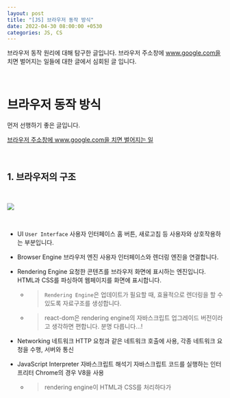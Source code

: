 ```yaml
---
layout: post
title: "[JS] 브라우저 동작 방식"
date: 2022-04-30 08:00:00 +0530
categories: JS, CS
---
```


브라우저 동작 원리에 대해 탐구한 글입니다. 브라우저 주소창에 www.google.com을 치면 벌어지는 일들에 대한 글에서 심회된 글 입니다.

<br>

# 브라우저 동작 방식

먼저 선행하기 좋은 글입니다.

[브라우저 주소창에 www.google.com을 치면 벌어지는 일](https://gwangbaekun.github.io/cs/2022/04/20/what-happens-when-I-enter-www.google.com.html)

<br>

## 1. 브라우저의 구조

<br>

![](https://user-images.githubusercontent.com/76525368/129310978-457fe83d-5648-4219-871e-ddf38b9d3f39.png)

<br>

- UI `User Interface` 사용자 인터페이스
  홈 버튼, 새로고침 등 사용자와 상호작용하는 부분입니다.

- Browser Engine 브라우저 엔진
  사용자 인터페이스와 렌더링 엔진을 연결합니다.

- Rendering Engine
  요청한 콘텐츠를 브라우저 화면에 표시하는 엔진입니다.
  HTML과 CSS를 파싱하여 웹페이지를 화면에 표시합니다.

  - > `Rendering Engine`은 업데이트가 필요할 때, 효율적으로 렌더링을 할 수 있도록 자료구조를 생성합니다.
  - > react-dom은 rendering engine의 자바스크립트 업그레이드 버전이라고 생각하면 편합니다. 분명 다릅니다...!

- Networking 네트워크
  HTTP 요청과 같은 네트워크 호출에 사용, 각종 네트워크 요청을 수행, 서버와 통신

- JavaScript Interpreter 자바스크립트 해석기
  자바스크립트 코드를 실행하는 인터프리터
  Chrome의 경우 V8을 사용

  - > rendering engine이 HTML과 CSS를 처리하다가 <script>태그를 만나면 권한을 `Javascript Interpreter`에게 넘깁니다.

  - > react엔진은 jsx를 자바스크립트로 변환하여 출력합니다.

- `cookie`, `local stroage`, `indexed DB`

<br>

## 브라우저 렌더링 과정

### 1. DOM tree 생성

- 브라우저의 렌더링 엔진이 HTML 코드를 읽고 파싱하여 `DOM tree`를 생성합니다.
- 각 Node가 서로 연관성을 가지게 됩니다.

### 2. Render tree 생성

- CSS 파일이나 HTML에 inline으로 작성된 스타일 코드를 파싱하여 CSSOM을 구성합니다.
- document부터 각 Node를 순회하면서 각각에 맞는 CSSOM을 찾아 규칙을 적용합니다.

### 3. Layout(reflow)

- 정확한 위치와 크기를 결정
- %, em 등 상대적인 단위를 사용했을 때 px로 변환

### 4. Paint(repaint)

레이아웃을 픽셀로 그린다.

<br>

## 브라우저가 화면을 다시 그릴 때

1. `layout`이 달라질 때

요소의 크기나 위치가 바뀌거나 브라우저 창의 크기가 바뀌었을 때는 3, 4 번을 반복합니다.
창을 반복적으로 늘였다 줄일 때 브라우저가 버벅이는 현상을 경험할 수 있습니다.

> 반응형 spa를 만들 때 layout과정을 거칩니다.

2. 레이아웃이 변하지 않을 때

4번의 과정만 실행합니다.

3. 레이어의 합성만 다시 발생하는 경우

레이아웃은 그대로 있고 프린팅 과정에서 각각 그려준 다음에 하나의 비트맵으로 합성해서 페이지를 완성합니다.

[css최적화하기](https://csstriggers.com/)

> 1 > 2 > 3 순으로 시간이 오래 걸립니다.

<hr>

다음 포스트는 웹에서 js의 동작 원리에 대해 다루어 보겠습니다.

<hr><br>

참고
[https://bbangson.tistory.com/87#:~:text=%EB%B8%8C%EB%9D%BC%EC%9A%B0%EC%A0%80%EB%8A%94%20%EC%84%9C%EB%B2%84%EB%A1%9C%EB%B6%80%ED%84%B0%20HTML,%EC%9B%B9%20%ED%8E%98%EC%9D%B4%EC%A7%80%EB%A5%BC%20%EB%82%98%ED%83%80%EB%83%85%EB%8B%88%EB%8B%A4.](https://bbangson.tistory.com/87#:~:text=%EB%B8%8C%EB%9D%BC%EC%9A%B0%EC%A0%80%EB%8A%94%20%EC%84%9C%EB%B2%84%EB%A1%9C%EB%B6%80%ED%84%B0%20HTML,%EC%9B%B9%20%ED%8E%98%EC%9D%B4%EC%A7%80%EB%A5%BC%20%EB%82%98%ED%83%80%EB%83%85%EB%8B%88%EB%8B%A4.)
[https://velog.io/@irisdew/%EB%B8%8C%EB%9D%BC%EC%9A%B0%EC%A0%80-%EB%8F%99%EC%9E%91-%EC%9B%90%EB%A6%AC](https://velog.io/@irisdew/%EB%B8%8C%EB%9D%BC%EC%9A%B0%EC%A0%80-%EB%8F%99%EC%9E%91-%EC%9B%90%EB%A6%AC)
